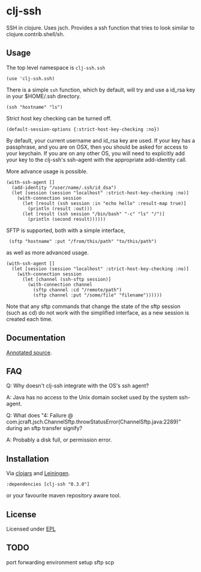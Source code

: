 # clj-ssh

SSH in clojure.  Uses jsch.  Provides a ssh function that tries to look similar
to clojure.contrib.shell/sh.

## Usage

The top level namespace is `clj-ssh.ssh`

    (use 'clj-ssh.ssh)

There is a simple `ssh` function, which by default, will try and use a id_rsa
key in your $HOME/.ssh directory.

    (ssh "hostname" "ls")

Strict host key checking can be turned off.

    (default-session-options {:strict-host-key-checking :no})

By default, your current username and id_rsa key are used.  If your key has a
passphrase, and you are on OSX, then you should be asked for access to your
keychain.  If you are on any other OS, you will need to explicitly add your key
to the clj-ssh's ssh-agent with the appropriate add-identity call.

More advance usage is possible.

    (with-ssh-agent []
      (add-identity "/user/name/.ssh/id_dsa")
      (let [session (session "localhost" :strict-host-key-checking :no)]
        (with-connection session
          (let [result (ssh session :in "echo hello" :result-map true)]
            (println (result :out)))
          (let [result (ssh session "/bin/bash" "-c" "ls" "/")]
            (println (second result))))))

SFTP is supported, both with a simple interface,

     (sftp "hostname" :put "/from/this/path" "to/this/path")

as well as more advanced usage.

    (with-ssh-agent []
      (let [session (session "localhost" :strict-host-key-checking :no)]
        (with-connection session
          (let [channel (ssh-sftp session)]
            (with-connection channel
              (sftp channel :cd "/remote/path")
              (sftp channel :put "/some/file" "filename"))))))

Note that any sftp commands that change the state of the sftp session (such as
cd) do not work with the simplified interface, as a new session is created each
time.

## Documentation

[Annotated source](http:/hugoduncan.github.com/clj-ssh/uberdoc.html).

## FAQ

Q: Why doesn't clj-ssh integrate with the OS's ssh agent?

A: Java has no access to the Unix domain socket used by the system ssh-agent.

Q: What does  "4: Failure @ com.jcraft.jsch.ChannelSftp.throwStatusError(ChannelSftp.java:2289)" during an sftp transfer signify?

A: Probably a disk full, or permission error.

## Installation

Via [clojars](http://clojars.org) and
[Leiningen](http://github.com/technomancy/leiningen).

    :dependencies [clj-ssh "0.3.0"]

or your favourite maven repository aware tool.

## License

Licensed under [EPL](http://www.eclipse.org/legal/epl-v10.html)

## TODO

port forwarding
environment setup
sftp
scp
